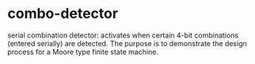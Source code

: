 # combo-detector
serial combination detector: activates when certain 4-bit combinations (entered serially) are detected.  The purpose is to demonstrate the design process for a Moore type finite state machine.
